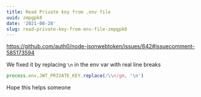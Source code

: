 ```yaml
---
title: Read Private key from .env file
uuid: zmpgpk8
date: '2021-08-28'
slug: read-private-key-from-env-file-zmpgpk8
---
```


https://github.com/auth0/node-jsonwebtoken/issues/642#issuecomment-585173594

We fixed it by replacing `\n` in the env var with real line breaks

```js
process.env.JWT_PRIVATE_KEY.replace(/\\n/gm, '\n')
```

Hope this helps someone
